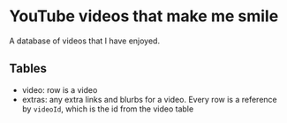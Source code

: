 # YouTube videos that make me smile

A database of videos that I have enjoyed. 

## Tables

- video: row is a video
- extras: any extra links and blurbs for a video. Every row is a reference by `videoId`, which is the id from the video table